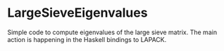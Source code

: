 # LargeSieveEigenvalues

Simple code to compute eigenvalues of the large sieve matrix.
The main action is happening in the Haskell bindings to LAPACK.
